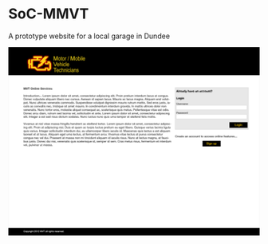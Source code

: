 SoC-MMVT
========

A prototype website for a local garage in Dundee

![Homepage](https://raw.githubusercontent.com/apoclyps/SoC-MMVT/master/HCI/MMVT%20Screen%20design%20ideas/PNG/Visitor%20accessible/Login-screen.png)
